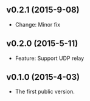 v0.2.1 (2015-9-08)
-----------
* Change: Minor fix


v0.2.0 (2015-5-11)
-----------
* Feature: Support UDP relay


v0.1.0 (2015-4-03)
-----------
* The first public version.

